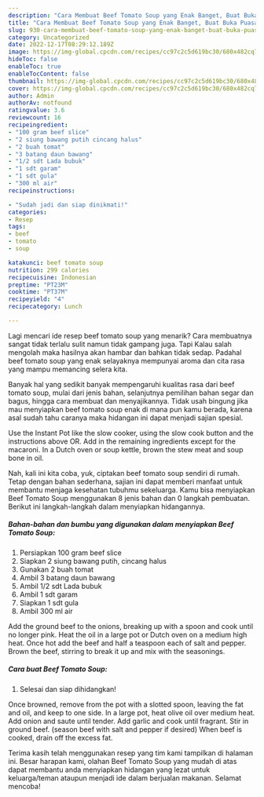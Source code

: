 ```yaml
---
description: "Cara Membuat Beef Tomato Soup yang Enak Banget, Buat Buka Puasa Lezat"
title: "Cara Membuat Beef Tomato Soup yang Enak Banget, Buat Buka Puasa Lezat"
slug: 930-cara-membuat-beef-tomato-soup-yang-enak-banget-buat-buka-puasa-lezat
category: Uncategorized
date: 2022-12-17T08:29:12.189Z
image: https://img-global.cpcdn.com/recipes/cc97c2c5d619bc30/680x482cq70/beef-tomato-soup-foto-resep-utama.jpg
hideToc: false
enableToc: true
enableTocContent: false
thumbnail: https://img-global.cpcdn.com/recipes/cc97c2c5d619bc30/680x482cq70/beef-tomato-soup-foto-resep-utama.jpg
cover: https://img-global.cpcdn.com/recipes/cc97c2c5d619bc30/680x482cq70/beef-tomato-soup-foto-resep-utama.jpg
author: Admin
authorAv: notfound
ratingvalue: 3.6
reviewcount: 16
recipeingredient:
- "100 gram beef slice"
- "2 siung bawang putih cincang halus"
- "2 buah tomat"
- "3 batang daun bawang"
- "1/2 sdt Lada bubuk"
- "1 sdt garam"
- "1 sdt gula"
- "300 ml air"
recipeinstructions:

- "Sudah jadi dan siap dinikmati!"
categories:
- Resep
tags:
- beef
- tomato
- soup

katakunci: beef tomato soup 
nutrition: 299 calories
recipecuisine: Indonesian
preptime: "PT23M"
cooktime: "PT37M"
recipeyield: "4"
recipecategory: Lunch

---
```



Lagi mencari ide resep beef tomato soup yang menarik? Cara membuatnya sangat tidak terlalu sulit namun tidak gampang juga. Tapi Kalau salah mengolah maka hasilnya akan hambar dan bahkan tidak sedap. Padahal beef tomato soup yang enak selayaknya mempunyai aroma dan cita rasa yang mampu memancing selera kita.


Banyak hal yang sedikit banyak mempengaruhi kualitas rasa dari beef tomato soup, mulai dari jenis bahan, selanjutnya pemilihan bahan segar dan bagus, hingga cara membuat dan menyajikannya. Tidak usah bingung jika mau menyiapkan beef tomato soup enak di mana pun kamu berada, karena asal sudah tahu caranya maka hidangan ini dapat menjadi sajian spesial.

Use the Instant Pot like the slow cooker, using the slow cook button and the instructions above OR. Add in the remaining ingredients except for the macaroni. In a Dutch oven or soup kettle, brown the stew meat and soup bone in oil.


Nah, kali ini kita coba, yuk, ciptakan beef tomato soup sendiri di rumah. Tetap dengan bahan sederhana, sajian ini dapat memberi manfaat untuk membantu menjaga kesehatan tubuhmu sekeluarga. Kamu bisa menyiapkan Beef Tomato Soup menggunakan 8 jenis bahan dan 0 langkah pembuatan. Berikut ini langkah-langkah dalam menyiapkan hidangannya.

<!--inarticleads1-->

##### Bahan-bahan dan bumbu yang digunakan dalam menyiapkan Beef Tomato Soup:

1. Persiapkan 100 gram beef slice
1. Siapkan 2 siung bawang putih, cincang halus
1. Gunakan 2 buah tomat
1. Ambil 3 batang daun bawang
1. Ambil 1/2 sdt Lada bubuk
1. Ambil 1 sdt garam
1. Siapkan 1 sdt gula
1. Ambil 300 ml air


Add the ground beef to the onions, breaking up with a spoon and cook until no longer pink. Heat the oil in a large pot or Dutch oven on a medium high heat. Once hot add the beef and half a teaspoon each of salt and pepper. Brown the beef, stirring to break it up and mix with the seasonings. 

<!--inarticleads2-->

##### Cara buat Beef Tomato Soup:


1. Selesai dan siap dihidangkan!

Once browned, remove from the pot with a slotted spoon, leaving the fat and oil, and keep to one side. In a large pot, heat olive oil over medium heat. Add onion and saute until tender. Add garlic and cook until fragrant. Stir in ground beef. (season beef with salt and pepper if desired) When beef is cooked, drain off the excess fat. 

Terima kasih telah menggunakan resep yang tim kami tampilkan di halaman ini. Besar harapan kami, olahan Beef Tomato Soup yang mudah di atas dapat membantu anda menyiapkan hidangan yang lezat untuk keluarga/teman ataupun menjadi ide dalam berjualan makanan. Selamat mencoba!
